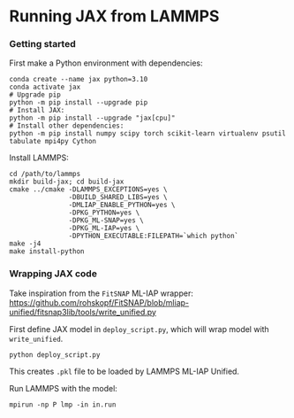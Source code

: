 # Running JAX from LAMMPS

### Getting started

First make a Python environment with dependencies:

    conda create --name jax python=3.10
    conda activate jax
    # Upgrade pip
    python -m pip install --upgrade pip
    # Install JAX:
    python -m pip install --upgrade "jax[cpu]"
    # Install other dependencies:
    python -m pip install numpy scipy torch scikit-learn virtualenv psutil tabulate mpi4py Cython

Install LAMMPS:

    cd /path/to/lammps
    mkdir build-jax; cd build-jax
    cmake ../cmake -DLAMMPS_EXCEPTIONS=yes \
                   -DBUILD_SHARED_LIBS=yes \
                   -DMLIAP_ENABLE_PYTHON=yes \
                   -DPKG_PYTHON=yes \
                   -DPKG_ML-SNAP=yes \
                   -DPKG_ML-IAP=yes \
                   -DPYTHON_EXECUTABLE:FILEPATH=`which python`
    make -j4
    make install-python

### Wrapping JAX code

Take inspiration from the `FitSNAP` ML-IAP wrapper: https://github.com/rohskopf/FitSNAP/blob/mliap-unified/fitsnap3lib/tools/write_unified.py

First define JAX model in `deploy_script.py`, which will wrap model with `write_unified`.

    python deploy_script.py

This creates `.pkl` file to be loaded by LAMMPS ML-IAP Unified.

Run LAMMPS with the model:

    mpirun -np P lmp -in in.run